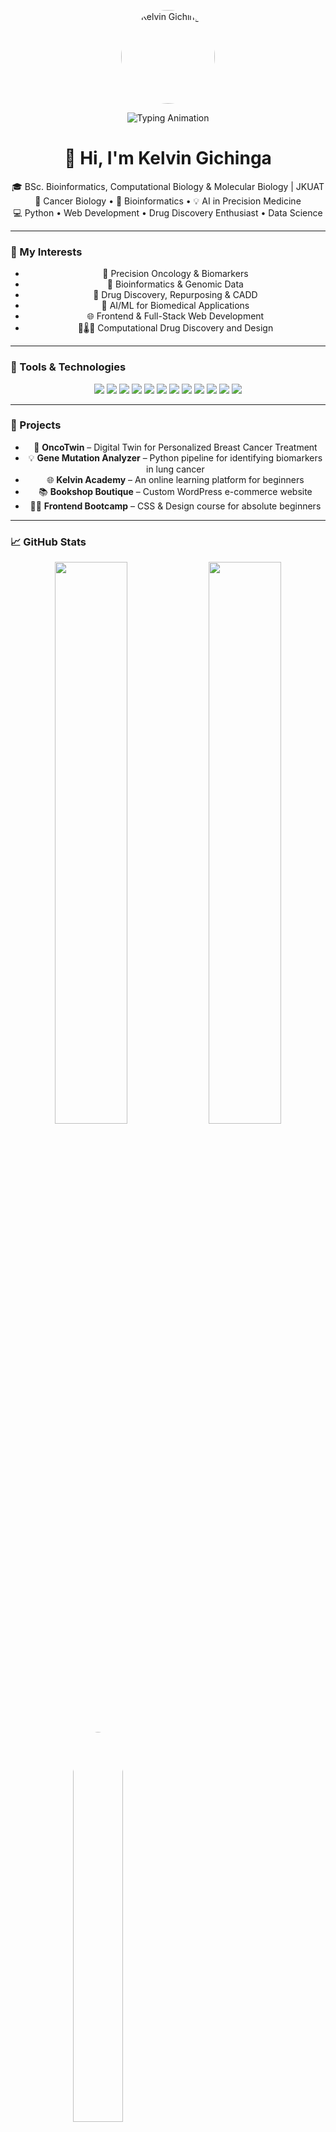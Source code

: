 <p align="center">
  <img src="https://github.com/kelvinmaina01.png" width="150" height="150" style="border-radius:50%;" alt="Kelvin Gichinga" />
</p>

<p align="center">
  <img src="https://readme-typing-svg.herokuapp.com?size=22&duration=4000&color=38B2AC&center=true&vCenter=true&lines=Bioinformatician;Cancer+Researcher;AI+%26+ML+Enthusiast;Web+Developer;Drug+Discovery+Explorer" alt="Typing Animation" />
</p>

<h1 align="center">👋 Hi, I'm Kelvin Gichinga</h1>

<p align="center">
🎓 BSc. Bioinformatics, Computational Biology & Molecular Biology | JKUAT <br/>
🔬 Cancer Biology • 🧬 Bioinformatics • 💡 AI in Precision Medicine <br/>
💻 Python • Web Development • Drug Discovery Enthusiast • Data Science
</p>

---

### 🧠 My Interests
<div align="center">

- 🔬 Precision Oncology & Biomarkers  
- 🧬 Bioinformatics & Genomic Data  
- 💊 Drug Discovery, Repurposing & CADD  
- 🤖 AI/ML for Biomedical Applications  
- 🌐 Frontend & Full-Stack Web Development  
- 🧪🌡️💊 Computational Drug Discovery and Design  

</div>

---

### 🧰 Tools & Technologies
<div align="center">

<img src="https://img.shields.io/badge/Python-3776AB?style=flat&logo=python&logoColor=white"/>
<img src="https://img.shields.io/badge/JavaScript-F7DF1E?style=flat&logo=javascript&logoColor=black"/>
<img src="https://img.shields.io/badge/React-61DAFB?style=flat&logo=react&logoColor=black"/>
<img src="https://img.shields.io/badge/Node.js-339933?style=flat&logo=node.js&logoColor=white"/>
<img src="https://img.shields.io/badge/Tailwind_CSS-38B2AC?style=flat&logo=tailwind-css&logoColor=white"/>
<img src="https://img.shields.io/badge/WordPress-21759B?style=flat&logo=wordpress&logoColor=white"/>
<img src="https://img.shields.io/badge/BioPython-3776AB?style=flat&logo=python&logoColor=white"/>
<img src="https://img.shields.io/badge/Colab-F9AB00?style=flat&logo=google-colab&logoColor=black"/>
<img src="https://img.shields.io/badge/GitHub-181717?style=flat&logo=github&logoColor=white"/>
<img src="https://img.shields.io/badge/StackOverflow-FE7A16?style=flat&logo=stackoverflow&logoColor=white"/>
<img src="https://img.shields.io/badge/LeetCode-FFA116?style=flat&logo=leetcode&logoColor=white"/>
<img src="https://img.shields.io/badge/HackerRank-2EC866?style=flat&logo=hackerrank&logoColor=white"/>

</div>

---

### 🚀 Projects
<div align="center">

- 🧪 **OncoTwin** – Digital Twin for Personalized Breast Cancer Treatment  
- 💡 **Gene Mutation Analyzer** – Python pipeline for identifying biomarkers in lung cancer  
- 🌐 **Kelvin Academy** – An online learning platform for beginners  
- 📚 **Bookshop Boutique** – Custom WordPress e-commerce website  
- 👨‍🏫 **Frontend Bootcamp** – CSS & Design course for absolute beginners  

</div>

---

### 📈 GitHub Stats
<div align="center">

<img src="https://github-readme-stats.vercel.app/api?username=kelvinmaina01&show_icons=true&theme=tokyonight" width="48%" />
<img src="https://github-readme-streak-stats.herokuapp.com/?user=kelvinmaina01&theme=tokyonight" width="48%"/>

<img src="https://github-readme-stats.vercel.app/api/top-langs/?username=kelvinmaina01&layout=compact&theme=tokyonight" width="40%" style="border-radius: 50%; overflow: hidden;" />

<img src="https://github-profile-trophy.vercel.app/?username=kelvinmaina01&theme=tokyonight&column=6&margin-w=15&margin-h=15"/>

<img src="https://raw.githubusercontent.com/ashutosh00710/github-readme-activity-graph/master/graph/graph-theme-night.svg" />

<img src="https://komarev.com/ghpvc/?username=kelvinmaina01&label=Profile%20Views&color=0e75b6&style=flat" alt="profile views" />

<img src="https://github.com/kelvinmaina01/kelvinmaina01/blob/output/github-contribution-grid-snake.svg" alt="snake gif" />

</div>

---

### 🔗 Featured Repositories
<div align="center">

- [OncoTwin](https://github.com/kelvinmaina01/OncoTwin) – Digital Twin for Personalized Breast Cancer Treatment  
- [Gene Mutation Analyzer](https://github.com/kelvinmaina01/GeneMutationAnalyzer) – Biomarker pipeline for lung cancer  
- [Kelvin Academy](https://github.com/kelvinmaina01/KelvinAcademy) – Online learning platform  
- [Digital Card](https://kelvin-connects.lovable.app/) – Interactive & customizable digital business card  

<br/>

[![Visit My Digital Card](https://img.shields.io/badge/Digital%20Card-Visit%20Here-38B2AC?style=for-the-badge&logo=firefox&logoColor=white)](https://kelvin-connects.lovable.app/)

</div>

---

### 📬 Let's Connect!
<div align="center">

📧 Email: **kelvingichinga[at]gmail.com**  
💼 LinkedIn: [linkedin.com/in/kelvinmaina01](#)  
🔬 ResearchGate: *Coming Soon*  
🌐 Portfolio: *Coming Soon*  

</div>

---

<p align="center"><i>“Science meets code. Data meets life. I build tools that decode disease.”</i></p>
